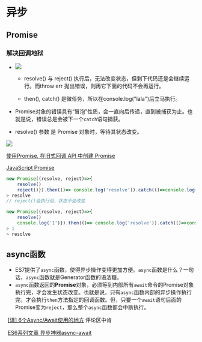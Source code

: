 # 异步

## Promise

### 解决回调地狱



+ ![][p0]

  
  
  - resolve() 与 reject() 执行后，无法改变状态，但剩下代码还是会继续运行。而throw err 抛出错误，则再它下面的代码不会再运行。
  
  - then(), catch() 是微任务，所以在console.log("lala")后立马执行。
  
    
  
+ Promise对象的错误具有“冒泡”性质，会一直向后传递，直到被捕获为止。也就是说，错误总是会被下一个`catch`语句捕获。

  

+  resolve() 参数 是 Promise 对象时，等待其状态改变。

  ![][p1]



[使用Promise,  在旧式回调 API 中创建 Promise ](https://developer.mozilla.org/zh-CN/docs/Web/JavaScript/Guide/Using_promises)

[JavaScript Promise](https://www.cnblogs.com/rubylouvre/p/3495286.html)

```js
new Promise((resolve, reject)=>{
    resolve()
    reject()}).then(()=> console.log('resolve')).catch(()=>console.log('reject'))
> resolve
// reject()会执行但，状态不会改变
```

```js
new Promise((resolve, reject)=>{
    resolve()
    console.log('1')}).then(()=> console.log('resolve')).catch(()=>console.log('reject'))
> 1
> resolve
```





## async函数

* ES7提供了`async`函数，使得异步操作变得更加方便。`async`函数是什么？一句话，`async`函数就是Generator函数的语法糖。
* `async`函数返回的**Promise**对象，必须等到内部所有`await`命令的Promise对象执行完，才会发生状态改变。也就是说，只有`async`函数内部的异步操作执行完，才会执行`then`方法指定的回调函数。但，只要一个`await`语句后面的Promise变为`reject`，那么整个`async`函数都会中断执行。





​	[[译] 6个Async/Await使用的地方](https://zhuanlan.zhihu.com/p/26260061) 评论区中肯

​	[ES6系列文章 异步神器async-await](https://segmentfault.com/a/1190000011526612)





















[p0]: http://proudmodest.cn/img/promise/00.png
[p1]:   http://proudmodest.cn/img/promise/01.png



